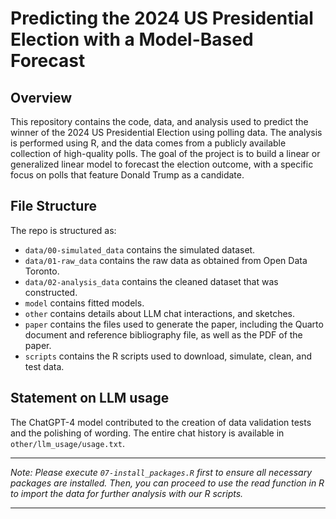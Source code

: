 # Predicting the 2024 US Presidential Election with a Model-Based Forecast

## Overview

This repository contains the code, data, and analysis used to predict the winner of the 2024 US Presidential Election using polling data. The analysis is performed using R, and the data comes from a publicly available collection of high-quality polls. The goal of the project is to build a linear or generalized linear model to forecast the election outcome, with a specific focus on polls that feature Donald Trump as a candidate.

## File Structure

The repo is structured as:

-   `data/00-simulated_data` contains the simulated dataset.
-   `data/01-raw_data` contains the raw data as obtained from Open Data Toronto.
-   `data/02-analysis_data` contains the cleaned dataset that was constructed.
-   `model` contains fitted models. 
-   `other` contains details about LLM chat interactions, and sketches.
-   `paper` contains the files used to generate the paper, including the Quarto document and reference bibliography file, as well as the PDF of the paper.
-   `scripts` contains the R scripts used to download, simulate, clean, and test data.

## Statement on LLM usage

The ChatGPT-4 model contributed to the creation of data validation tests and the polishing of wording. The entire chat history is available in `other/llm_usage/usage.txt`.

------------------------------------------------------------------------

*Note: Please execute `07-install_packages.R` first to ensure all necessary packages are installed. Then, you can proceed to use the read function in R to import the data for further analysis with our R scripts.*

------------------------------------------------------------------------
